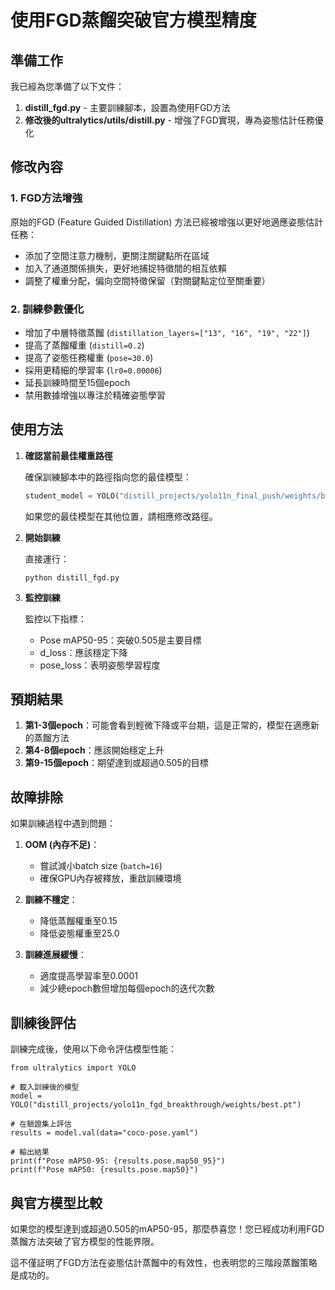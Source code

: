 # 使用FGD蒸餾突破官方模型精度

## 準備工作

我已經為您準備了以下文件：

1. **distill_fgd.py** - 主要訓練腳本，設置為使用FGD方法
2. **修改後的ultralytics/utils/distill.py** - 增強了FGD實現，專為姿態估計任務優化

## 修改內容

### 1. FGD方法增強

原始的FGD (Feature Guided Distillation) 方法已經被增強以更好地適應姿態估計任務：

- 添加了空間注意力機制，更關注關鍵點所在區域
- 加入了通道關係損失，更好地捕捉特徵間的相互依賴
- 調整了權重分配，偏向空間特徵保留（對關鍵點定位至關重要）

### 2. 訓練參數優化

- 增加了中層特徵蒸餾 (`distillation_layers=["13", "16", "19", "22"]`)
- 提高了蒸餾權重 (`distill=0.2`)
- 提高了姿態任務權重 (`pose=30.0`) 
- 採用更精細的學習率 (`lr0=0.00006`)
- 延長訓練時間至15個epoch
- 禁用數據增強以專注於精確姿態學習

## 使用方法

1. **確認當前最佳權重路徑**
   
   確保訓練腳本中的路徑指向您的最佳模型：
   ```python
   student_model = YOLO("distill_projects/yolo11n_final_push/weights/best.pt")
   ```
   如果您的最佳模型在其他位置，請相應修改路徑。

2. **開始訓練**

   直接運行：
   ```
   python distill_fgd.py
   ```

3. **監控訓練**

   監控以下指標：
   - Pose mAP50-95：突破0.505是主要目標
   - d_loss：應該穩定下降
   - pose_loss：表明姿態學習程度

## 預期結果

1. **第1-3個epoch**：可能會看到輕微下降或平台期，這是正常的，模型在適應新的蒸餾方法
2. **第4-8個epoch**：應該開始穩定上升
3. **第9-15個epoch**：期望達到或超過0.505的目標

## 故障排除

如果訓練過程中遇到問題：

1. **OOM (內存不足)**：
   - 嘗試減小batch size (`batch=16`)
   - 確保GPU內存被釋放，重啟訓練環境

2. **訓練不穩定**：
   - 降低蒸餾權重至0.15
   - 降低姿態權重至25.0

3. **訓練進展緩慢**：
   - 適度提高學習率至0.0001
   - 減少總epoch數但增加每個epoch的迭代次數

## 訓練後評估

訓練完成後，使用以下命令評估模型性能：

```
from ultralytics import YOLO

# 載入訓練後的模型
model = YOLO("distill_projects/yolo11n_fgd_breakthrough/weights/best.pt")

# 在驗證集上評估
results = model.val(data="coco-pose.yaml")

# 輸出結果
print(f"Pose mAP50-95: {results.pose.map50_95}")
print(f"Pose mAP50: {results.pose.map50}")
```

## 與官方模型比較

如果您的模型達到或超過0.505的mAP50-95，那麼恭喜您！您已經成功利用FGD蒸餾方法突破了官方模型的性能界限。

這不僅証明了FGD方法在姿態估計蒸餾中的有效性，也表明您的三階段蒸餾策略是成功的。 